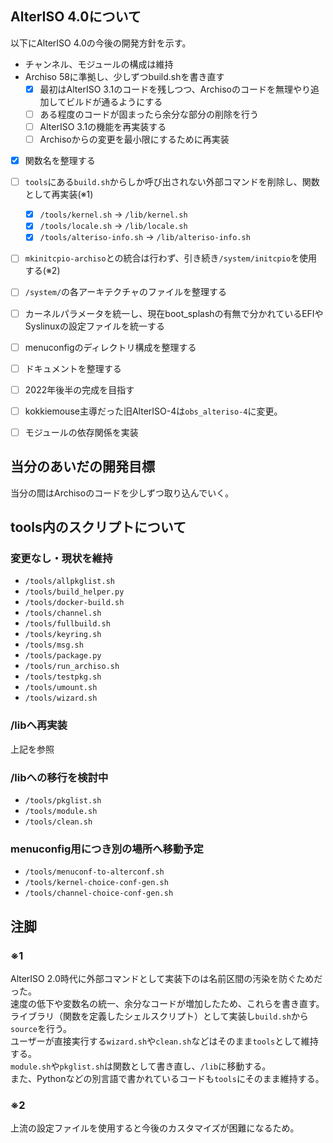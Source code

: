 ## AlterISO 4.0について
以下にAlterISO 4.0の今後の開発方針を示す。

- チャンネル、モジュールの構成は維持
- Archiso 58に準拠し、少しずつbuild.shを書き直す
  - [x] 最初はAlterISO 3.1のコードを残しつつ、Archisoのコードを無理やり追加してビルドが通るようにする
  - [ ] ある程度のコードが固まったら余分な部分の削除を行う
  - [ ] AlterISO 3.1の機能を再実装する
  - [ ] Archisoからの変更を最小限にするために再実装
- [x] 関数名を整理する
- [ ] `tools`にある`build.sh`からしか呼び出されない外部コマンドを削除し、関数として再実装(※1)
  - [x] `/tools/kernel.sh` -> `/lib/kernel.sh`
  - [x] `/tools/locale.sh` -> `/lib/locale.sh`
  - [x] `/tools/alteriso-info.sh` -> `/lib/alteriso-info.sh`

- [ ] `mkinitcpio-archiso`との統合は行わず、引き続き`/system/initcpio`を使用する(※2)
- [ ] `/system/`の各アーキテクチャのファイルを整理する
- [ ] カーネルパラメータを統一し、現在boot_splashの有無で分かれているEFIやSyslinuxの設定ファイルを統一する
- [ ] menuconfigのディレクトリ構成を整理する
- [ ] ドキュメントを整理する
- [ ] 2022年後半の完成を目指す
- [ ] kokkiemouse主導だった旧AlterISO-4は`obs_alteriso-4`に変更。
- [ ] モジュールの依存関係を実装


## 当分のあいだの開発目標
当分の間はArchisoのコードを少しずつ取り込んでいく。  

## tools内のスクリプトについて
### 変更なし・現状を維持
- `/tools/allpkglist.sh`
- `/tools/build_helper.py`
- `/tools/docker-build.sh`
- `/tools/channel.sh`
- `/tools/fullbuild.sh`
- `/tools/keyring.sh`
- `/tools/msg.sh`
- `/tools/package.py`
- `/tools/run_archiso.sh`
- `/tools/testpkg.sh`
- `/tools/umount.sh`
- `/tools/wizard.sh`

### /libへ再実装
上記を参照

### /libへの移行を検討中
- `/tools/pkglist.sh`
- `/tools/module.sh`
- `/tools/clean.sh`

### menuconfig用につき別の場所へ移動予定
- `/tools/menuconf-to-alterconf.sh`
- `/tools/kernel-choice-conf-gen.sh`
- `/tools/channel-choice-conf-gen.sh`


## 注脚
### ※1
AlterISO 2.0時代に外部コマンドとして実装下のは名前区間の汚染を防ぐためだった。  
速度の低下や変数名の統一、余分なコードが増加したため、これらを書き直す。  
ライブラリ（関数を定義したシェルスクリプト）として実装し`build.sh`から`source`を行う。  
ユーザーが直接実行する`wizard.sh`や`clean.sh`などはそのまま`tools`として維持する。  
`module.sh`や`pkglist.sh`は関数として書き直し、`/lib`に移動する。  
また、Pythonなどの別言語で書かれているコードも`tools`にそのまま維持する。 

### ※2
上流の設定ファイルを使用すると今後のカスタマイズが困難になるため。  
